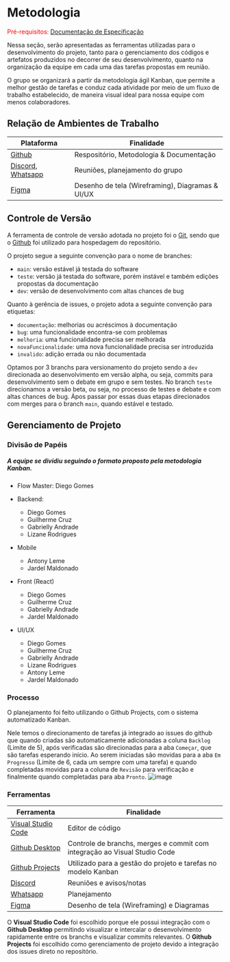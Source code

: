 
# Metodologia

<span style="color:red">Pré-requisitos: <a href="2-Especificação do Projeto.md"> Documentação de Especificação</a></span>

Nessa seção, serão apresentadas as ferramentas utilizadas para o desenvolvimento do projeto, tanto para o gerenciamento dos códigos e artefatos produzidos no decorrer de seu desenvolvimento, quanto na organização da equipe em cada uma das tarefas propostas em reunião.

O grupo se organizará a partir da metodologia ágil Kanban, que permite a melhor gestão de tarefas e conduz cada atividade por meio de um fluxo de trabalho estabelecido, de maneira visual ideal para nossa equipe com menos colaboradores.

## Relação de Ambientes de Trabalho


| Plataforma  | Finalidade |
| ------------ | ------------ |
| [Github](https://desktop.github.com/ "Github")  | Respositório, Metodologia & Documentação   |
| [Discord](https://discord.com/ "Discord"), [Whatsapp](https://www.whatsapp.com/?lang=pt_BR "Whatsapp")  | Reuniões, planejamento do grupo |
| [Figma](https://www.figma.com/ "Figma") | Desenho de tela (Wireframing), Diagramas & UI/UX |

## Controle de Versão
A ferramenta de controle de versão adotada no projeto foi o
[Git](https://git-scm.com/), sendo que o [Github](https://github.com)
foi utilizado para hospedagem do repositório.

O projeto segue a seguinte convenção para o nome de branches:

- `main`: versão estável já testada do software
- `teste`: versão já testada do software, porém instável e também edições propostas da  documentação
- `dev`: versão de desenvolvimento com altas chances de bug

Quanto à gerência de issues, o projeto adota a seguinte convenção para
etiquetas:

- `documentação`: melhorias ou acréscimos à documentação
- `bug`: uma funcionalidade encontra-se com problemas
- `melhoria`: uma funcionalidade precisa ser melhorada
- `novaFuncionalidade`: uma nova funcionalidade precisa ser introduzida
- `invalido`: adição errada ou não documentada

Optamos por 3 branchs para versionamento do projeto sendo a `dev` direcionada ao desenvolvimento em versão alpha, ou seja, commits para desenvolvimento sem o debate em grupo e sem testes. No branch `teste` direcionamos a versão beta, ou seja, no processo de testes e debate e com altas chances de bug. Ápos passar por essas duas etapas direcionados com merges para o branch `main`, quando estável e testado.


## Gerenciamento de Projeto

### Divisão de Papéis

##### A equipe se dividiu seguindo o formato proposto pela metodologia Kanban.

- Flow Master: Diego  Gomes

- Backend:
  - Diego  Gomes
  - Guilherme Cruz
  - Gabrielly Andrade
  - Lizane Rodrigues

- Mobile
  - Antony Leme
  - Jardel Maldonado

- Front (React)
  - Diego  Gomes
  - Guilherme Cruz
  - Gabrielly Andrade
  - Jardel Maldonado

- UI/UX
  - Diego  Gomes
  - Guilherme Cruz
  - Gabrielly Andrade
  - Lizane Rodrigues
  - Antony Leme
  - Jardel Maldonado

### Processo

O planejamento foi feito utilizando o Github Projects, com o sistema automatizado Kanban. 

Nele temos o direcionamento de tarefas já integrado ao issues do github que quando criadas são automaticamente adicionadas a coluna `Backlog` (Limite de 5), após verificadas são direcionadas para a aba `Começar`, que são tarefas esperando início. Ao serem iniciadas são movidas para a aba `Em Progresso` (Limite de 6, cada um sempre com uma tarefa) e quando completadas movidas para a coluna de `Revisão` para verificação e finalmente quando completadas para aba `Pronto`.
![image](https://github.com/ICEI-PUC-Minas-PMV-ADS/dashdine/assets/98277143/e9364549-6077-46d7-b907-56a7747f18db)

### Ferramentas


| Ferramenta  | Finalidade |
| ------------ | ------------ |
| [Visual Studio Code](https://code.visualstudio.com/ "Visual Studio Code") | Editor de código |
| [Github Desktop](https://desktop.github.com/ "Github Desktop")  | Controle de branchs, merges e commit com integração ao Visual Studio Code   |
| [Github Projects](https://docs.github.com/en/issues/planning-and-tracking-with-projects/learning-about-projects/about-projects "Github Projects")  | Utilizado para a gestão do projeto e tarefas no modelo Kanban |
| [Discord](https://discord.com/ "Discord")  | Reuniões e avisos/notas |
| [Whatsapp](https://www.whatsapp.com/?lang=pt_BR "Whatsapp")   | Planejamento |
| [Figma](https://www.figma.com/ "Figma") | Desenho de tela (Wireframing) e Diagramas |

O **Visual Studio Code** foi escolhido porque ele possui integração com o **Github Desktop** permitindo visualizar e intercalar o desenvolvimento rapidamente entre os branchs e visualizar commits relevantes.
O **Github Projects** foi escolhido como gerenciamento de projeto devido a integração dos issues direto no repositório.
